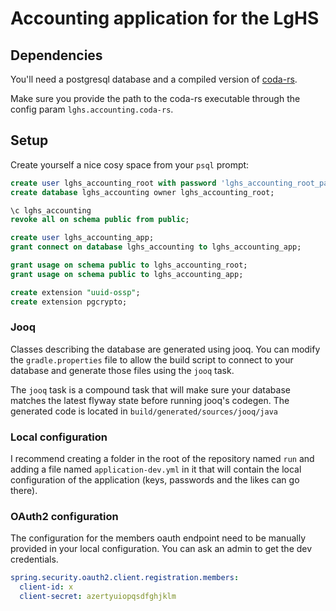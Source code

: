 # Accounting application for the LgHS

## Dependencies

You'll need a postgresql database and a compiled version of [coda-rs](https://github.com/bendem/coda-rs/tree/develop).

Make sure you provide the path to the coda-rs executable through the config param `lghs.accounting.coda-rs`.

## Setup

Create yourself a nice cosy space from your `psql` prompt:

```sql
create user lghs_accounting_root with password 'lghs_accounting_root_password'; -- change it really
create database lghs_accounting owner lghs_accounting_root;

\c lghs_accounting
revoke all on schema public from public;

create user lghs_accounting_app;
grant connect on database lghs_accounting to lghs_accounting_app;

grant usage on schema public to lghs_accounting_root;
grant usage on schema public to lghs_accounting_app;

create extension "uuid-ossp";
create extension pgcrypto;
```


### Jooq

Classes describing the database are generated using jooq. You can modify the `gradle.properties` file to allow 
the build script to connect to your database and generate those files using the `jooq` task.

The `jooq` task is a compound task that will make sure your database matches the latest flyway state before running
jooq's codegen. The generated code is located in `build/generated/sources/jooq/java`


### Local configuration

I recommend creating a folder in the root of the repository named `run` and adding a file named `application-dev.yml`
in it that will contain the local configuration of the application (keys, passwords and the likes can go there).


### OAuth2 configuration

The configuration for the members oauth endpoint need to be manually provided in your local configuration. You can ask
an admin to get the dev credentials.

```yaml
spring.security.oauth2.client.registration.members:
  client-id: x
  client-secret: azertyuiopqsdfghjklm
```
